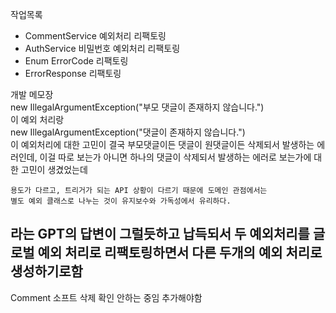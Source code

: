 작업목록  
- CommentService 예외처리 리팩토링
- AuthService 비밀번호 예외처리 리팩토링
- Enum ErrorCode 리팩토링
- ErrorResponse 리팩토링

개발 메모장  
new IllegalArgumentException("부모 댓글이 존재하지 않습니다.")  
이 예외 처리랑  
new IllegalArgumentException("댓글이 존재하지 않습니다.")  
이 예외처리에 대한 고민이 결국 부모댓글이든 댓글이 원댓글이든 삭제되서 발생하는 에러인데,
이걸 따로 보는가 아니면 하나의 댓글이 삭제되서 발생하는 에러로 보는가에 대한 고민이 생겼었는데
```
용도가 다르고, 트리거가 되는 API 상황이 다르기 때문에 도메인 관점에서는
별도 예외 클래스로 나누는 것이 유지보수와 가독성에서 유리하다.
```
라는 GPT의 답변이 그럴듯하고 납득되서 두 예외처리를 글로벌 예외 처리로 리팩토링하면서
다른 두개의 예외 처리로 생성하기로함
----
Comment 소프트 삭제 확인 안하는 중임 추가해야함